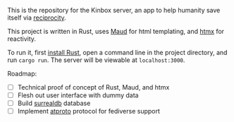 This is the repository for the Kinbox server, an app to help humanity save itself via
[reciprocity](https://view.genial.ly/65e3bc100e521600145a316a/interactive-content-kinbox-reciprocal-stamp).

This project is written in Rust, uses [Maud](https://maud.lambda.xyz) for html templating, and [htmx](https://htmx.org) for reactivity.

To run it, first [install Rust](https://www.rust-lang.org/tools/install), open a command line in the project directory, and run `cargo run`.
The server will be viewable at `localhost:3000`.

Roadmap:
- [ ] Technical proof of concept of Rust, Maud, and htmx
- [ ] Flesh out user interface with dummy data
- [ ] Build [surrealdb](https://surrealdb.com) database
- [ ] Implement [atproto](https://atproto.com) protocol for fediverse support
